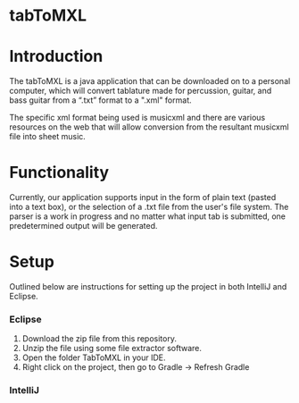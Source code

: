 # tabToMXL

# Introduction
The tabToMXL is a java application that can be downloaded on to a personal computer, which will convert tablature made for percussion, guitar, and bass guitar from a “.txt” format to a ".xml" format.

The specific xml format being used is musicxml and there are various resources on the web that will allow conversion from the resultant musicxml file into sheet music.

# Functionality
Currently, our application supports input in the form of plain text (pasted into a text box), or the selection of a .txt file from the user's file system.
The parser is a work in progress and no matter what input tab is submitted, one predetermined output will be generated.

# Setup
Outlined below are instructions for setting up the project in both IntelliJ and Eclipse.

  ### Eclipse
  1. Download the zip file from this repository.
  2. Unzip the file using some file extractor software.
  3. Open the folder TabToMXL in your IDE.
  4. Right click on the project, then go to Gradle -> Refresh Gradle  
  
  ### IntelliJ  
